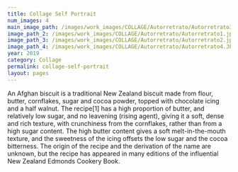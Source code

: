```yaml
---
title: Collage Self Portrait
num_images: 4
main_image_path: /images/work_images/COLLAGE/Autorretrato/Autorretrato3.jpg
image_path_2: /images/work_images/COLLAGE/Autorretrato/Autorretrato1.jpg
image_path_3: /images/work_images/COLLAGE/Autorretrato/Autorretrato2.jpg
image_path_4: /images/work_images/COLLAGE/Autorretrato/Autorretrato4.JPEG
year: 2019
category: Collage
permalink: collage-self-portrait
layout: pages
---
```


An Afghan biscuit is a traditional New Zealand biscuit made from flour, butter, cornflakes, sugar and cocoa powder, topped with chocolate icing and a half walnut. The recipe[1] has a high proportion of butter, and relatively low sugar, and no leavening (rising agent), giving it a soft, dense and rich texture, with crunchiness from the cornflakes, rather than from a high sugar content. The high butter content gives a soft melt-in-the-mouth texture, and the sweetness of the icing offsets the low sugar and the cocoa bitterness. The origin of the recipe and the derivation of the name are unknown, but the recipe has appeared in many editions of the influential New Zealand Edmonds Cookery Book.
